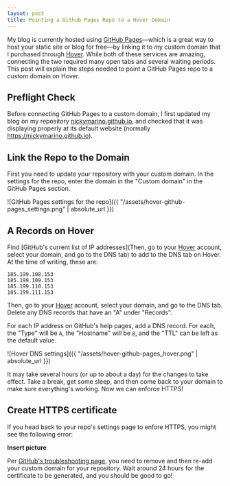 ```yaml
---
layout: post
title: Pointing a Github Pages Repo to a Hover Domain
---
```


My blog is currently hosted using [GitHub Pages](https://pages.github.com/)&mdash;which is a great way to host your static site or blog for free&mdash;by linking it to my custom domain that I purchased through [Hover](https://www.hover.com/). While both of these services are amazing, connecting the two required many open tabs and several waiting periods. This post will explain the steps needed to point a GitHub Pages repo to a custom domain on Hover. 

## Preflight Check

Before connecting GitHub Pages to a custom domain, I first updated my blog on my repository [nickymarino.github.io](https://github.com/nickymarino/nickymarino.github.io), and checked that it was displaying properly at its default website (normally https://nickymarino.github.io).

## Link the Repo to the Domain

First you need to update your repository with your custom domain. In the settings for the repo, enter the domain in the "Custom domain" in the GitHub Pages section. 

![GitHub Pages settings for the repo]({{ "/assets/hover-github-pages_settings.png" | absolute_url }})

## A Records on Hover

Find [GitHub's current list of IP addresses](Then, go to your [Hover](https://www.hover.com/) account, select your domain, and go to the DNS tab) to add to the DNS tab on Hover. At the time of writing, these are:

```
185.199.108.153
185.199.109.153
185.199.110.153
185.199.111.153
```

Then, go to your [Hover](https://www.hover.com/) account, select your domain, and go to the DNS tab. Delete any DNS records that have an "A" under "Records".

For each IP address on GitHub's help pages, add a DNS record. For each, the "Type" will be `A`, the "Hostname" will be `@`, and the "TTL" can be left as the default value.

![Hover DNS settings]({{ "/assets/hover-github-pages_hover.png" | absolute_url }})

It may take several hours (or up to about a day) for the changes to take effect. Take a break, get some sleep, and then come back to your domain to make sure everything's working. Now we can enforce HTTPS!

## Create HTTPS certificate

If you head back to your repo's settings page to enfore HTTPS, you might see the following error:

**Insert picture**

Per [GitHub's troubleshooting page](https://help.github.com/articles/troubleshooting-custom-domains/#https-errors), you need to remove and then re-add your custom domain for your repository. Wait around 24 hours for the certificate to be generated, and you should be good to go!
